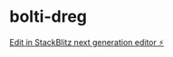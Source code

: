 # bolti-dreg

[Edit in StackBlitz next generation editor ⚡️](https://stackblitz.com/~/github.com/crmabs/bolti-dreg)